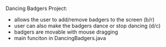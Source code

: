 Dancing Badgers Project:
  - allows the user to add/remove badgers to the screen (b/r)
  - user can also make the badgers dance or stop dancing (d/c)
  - badgers are movable with mouse dragging
  - main funciton in DancingBadgers.java
